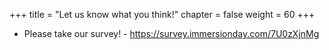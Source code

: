 +++
title = "Let us know what you think!"
chapter = false
weight = 60
+++

 - Please take our survey! - https://survey.immersionday.com/7U0zXjnMg
 
